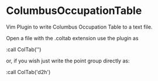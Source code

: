 # ColumbusOccupationTable
Vim Plugin to write Columbus Occupation Table to a text file. 

Open a file with the .coltab extension use the plugin as

:call ColTab('') 

or, if you wish just write the point group directly as:

:call ColTab('d2h')
